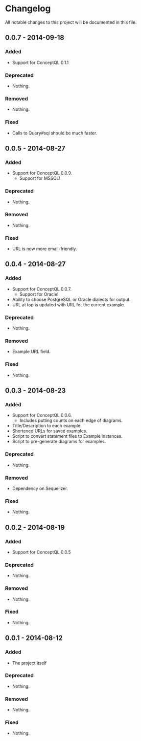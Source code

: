 # Changelog
All notable changes to this project will be documented in this file.

## 0.0.7 - 2014-09-18

### Added
- Support for ConceptQL 0.1.1

### Deprecated
- Nothing.

### Removed
- Nothing.

### Fixed
- Calls to Query#sql should be much faster.


## 0.0.5 - 2014-08-27

### Added
- Support for ConceptQL 0.0.9.
    - Support for MSSQL!

### Deprecated
- Nothing.

### Removed
- Nothing.

### Fixed
- URL is now more email-friendly.


## 0.0.4 - 2014-08-27

### Added
- Support for ConceptQL 0.0.7.
    - Support for Oracle!
- Ability to choose PostgreSQL or Oracle dialects for output.
- URL at top is updated with URL for the current example.

### Deprecated
- Nothing.

### Removed
- Example URL field.

### Fixed
- Nothing.


## 0.0.3 - 2014-08-23

### Added
- Support for ConceptQL 0.0.6.
    - Includes putting counts on each edge of diagrams.
- Title/Description to each example.
- Shortened URLs for saved examples.
- Script to convert statement files to Example instances.
- Script to pre-generate diagrams for examples.

### Deprecated
- Nothing.

### Removed
- Dependency on Sequelizer.

### Fixed
- Nothing.


## 0.0.2 - 2014-08-19

### Added
- Support for ConceptQL 0.0.5

### Deprecated
- Nothing.

### Removed
- Nothing.

### Fixed
- Nothing.


## 0.0.1 - 2014-08-12

### Added
- The project itself

### Deprecated
- Nothing.

### Removed
- Nothing.

### Fixed
- Nothing.
